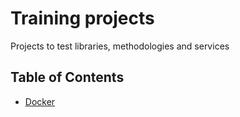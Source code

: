# Training projects

Projects to test libraries, methodologies and services

## Table of Contents

- [Docker]()
